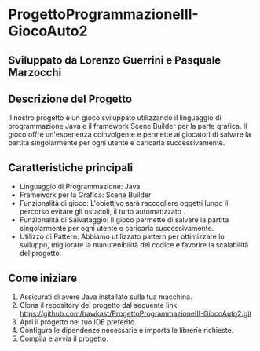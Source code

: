 # ProgettoProgrammazioneIII-GiocoAuto2

## Sviluppato da Lorenzo Guerrini e Pasquale Marzocchi


## Descrizione del Progetto

Il nostro progetto è un gioco sviluppato utilizzando il linguaggio di programmazione Java e il framework Scene Builder per la parte grafica. Il gioco offre un'esperienza coinvolgente e permette ai giocatori di salvare la partita singolarmente per ogni utente e caricarla successivamente.

## Caratteristiche principali

- Linguaggio di Programmazione: Java
- Framework per la Grafica: Scene Builder
- Funzionalità di gioco: L'obiettivo sarà raccogliere oggetti lungo il percorso evitare gli ostacoli, il tutto automatizzato .
- Funzionalità di Salvataggio: Il gioco permette di salvare la partita singolarmente per ogni utente e caricarla successivamente.
- Utilizzo di Pattern: Abbiamo utilizzato pattern per ottimizzare lo sviluppo, migliorare la manutenibilità del codice e favorire la scalabilità del progetto.

## Come iniziare

1. Assicurati di avere Java installato sulla tua macchina.
2. Clona il repository del progetto dal seguente link: https://github.com/hawkast/ProgettoProgrammazioneIII-GiocoAuto2.git
3. Apri il progetto nel tuo IDE preferito.
4. Configura le dipendenze necessarie e importa le librerie richieste.
5. Compila e avvia il progetto.
